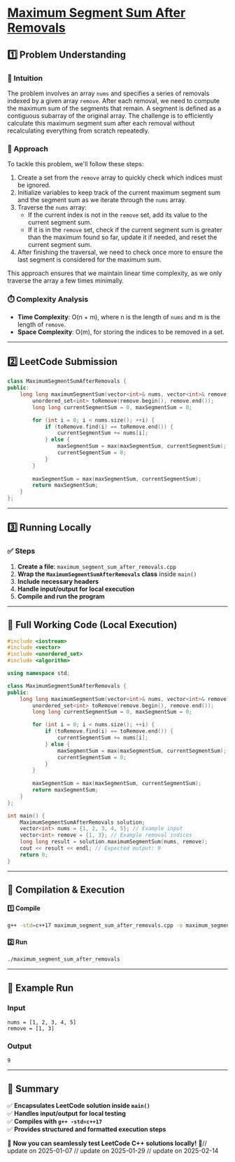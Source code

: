 # **[Maximum Segment Sum After Removals](https://leetcode.com/problems/maximum-segment-sum-after-removals/description/)**  

## **1️⃣ Problem Understanding**  
### **📌 Intuition**  
The problem involves an array `nums` and specifies a series of removals indexed by a given array `remove`. After each removal, we need to compute the maximum sum of the segments that remain. A segment is defined as a contiguous subarray of the original array. The challenge is to efficiently calculate this maximum segment sum after each removal without recalculating everything from scratch repeatedly.

### **🚀 Approach**  
To tackle this problem, we'll follow these steps:
1. Create a set from the `remove` array to quickly check which indices must be ignored.
2. Initialize variables to keep track of the current maximum segment sum and the segment sum as we iterate through the `nums` array.
3. Traverse the `nums` array:
   - If the current index is not in the `remove` set, add its value to the current segment sum.
   - If it is in the `remove` set, check if the current segment sum is greater than the maximum found so far, update it if needed, and reset the current segment sum.
4. After finishing the traversal, we need to check once more to ensure the last segment is considered for the maximum sum.

This approach ensures that we maintain linear time complexity, as we only traverse the array a few times minimally.

### **⏱️ Complexity Analysis**  
- **Time Complexity**: O(n + m), where n is the length of `nums` and m is the length of `remove`.  
- **Space Complexity**: O(m), for storing the indices to be removed in a set.  

---  

## **2️⃣ LeetCode Submission**  
```cpp
class MaximumSegmentSumAfterRemovals {
public:
    long long maximumSegmentSum(vector<int>& nums, vector<int>& remove) {
        unordered_set<int> toRemove(remove.begin(), remove.end());
        long long currentSegmentSum = 0, maxSegmentSum = 0;

        for (int i = 0; i < nums.size(); ++i) {
            if (toRemove.find(i) == toRemove.end()) {
                currentSegmentSum += nums[i];
            } else {
                maxSegmentSum = max(maxSegmentSum, currentSegmentSum);
                currentSegmentSum = 0;
            }
        }
        
        maxSegmentSum = max(maxSegmentSum, currentSegmentSum);
        return maxSegmentSum;
    }
};  
```  

---  

## **3️⃣ Running Locally**  
### **✅ Steps**  
1. **Create a file**: `maximum_segment_sum_after_removals.cpp`  
2. **Wrap the `MaximumSegmentSumAfterRemovals` class** inside `main()`  
3. **Include necessary headers**  
4. **Handle input/output for local execution**  
5. **Compile and run the program**  

---  

## **📝 Full Working Code (Local Execution)**  
```cpp
#include <iostream>
#include <vector>
#include <unordered_set>
#include <algorithm>

using namespace std;

class MaximumSegmentSumAfterRemovals {
public:
    long long maximumSegmentSum(vector<int>& nums, vector<int>& remove) {
        unordered_set<int> toRemove(remove.begin(), remove.end());
        long long currentSegmentSum = 0, maxSegmentSum = 0;

        for (int i = 0; i < nums.size(); ++i) {
            if (toRemove.find(i) == toRemove.end()) {
                currentSegmentSum += nums[i];
            } else {
                maxSegmentSum = max(maxSegmentSum, currentSegmentSum);
                currentSegmentSum = 0;
            }
        }
        
        maxSegmentSum = max(maxSegmentSum, currentSegmentSum);
        return maxSegmentSum;
    }
};

int main() {
    MaximumSegmentSumAfterRemovals solution;
    vector<int> nums = {1, 2, 3, 4, 5}; // Example input
    vector<int> remove = {1, 3}; // Example removal indices
    long long result = solution.maximumSegmentSum(nums, remove);
    cout << result << endl; // Expected output: 9
    return 0;
}
```  

---  

## **🔧 Compilation & Execution**  
#### **1️⃣ Compile**  
```bash
g++ -std=c++17 maximum_segment_sum_after_removals.cpp -o maximum_segment_sum_after_removals
```  

#### **2️⃣ Run**  
```bash
./maximum_segment_sum_after_removals
```  

---  

## **🎯 Example Run**  
### **Input**  
```
nums = [1, 2, 3, 4, 5]
remove = [1, 3]
```  
### **Output**  
```
9
```  

---  

## **📌 Summary**  
✅ **Encapsulates LeetCode solution inside `main()`**  
✅ **Handles input/output for local testing**  
✅ **Compiles with `g++ -std=c++17`**  
✅ **Provides structured and formatted execution steps**  

🚀 **Now you can seamlessly test LeetCode C++ solutions locally!** 🚀// update on 2025-01-07
// update on 2025-01-29
// update on 2025-02-14

